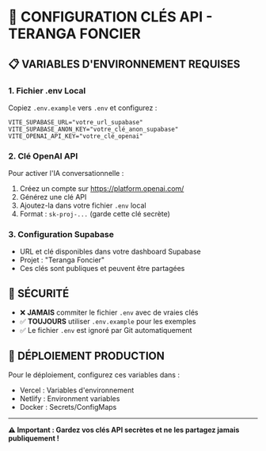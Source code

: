 # 🔐 CONFIGURATION CLÉS API - TERANGA FONCIER

## 📋 VARIABLES D'ENVIRONNEMENT REQUISES

### 1. **Fichier .env Local**
Copiez `.env.example` vers `.env` et configurez :

```env
VITE_SUPABASE_URL="votre_url_supabase"
VITE_SUPABASE_ANON_KEY="votre_clé_anon_supabase"
VITE_OPENAI_API_KEY="votre_clé_openai"
```

### 2. **Clé OpenAI API**
Pour activer l'IA conversationnelle :
1. Créez un compte sur https://platform.openai.com/
2. Générez une clé API
3. Ajoutez-la dans votre fichier `.env` local
4. Format : `sk-proj-...` (garde cette clé secrète)

### 3. **Configuration Supabase**
- URL et clé disponibles dans votre dashboard Supabase
- Projet : "Teranga Foncier"
- Ces clés sont publiques et peuvent être partagées

## 🚨 SÉCURITÉ

- ❌ **JAMAIS** commiter le fichier `.env` avec de vraies clés
- ✅ **TOUJOURS** utiliser `.env.example` pour les exemples
- ✅ Le fichier `.env` est ignoré par Git automatiquement

## 🎯 DÉPLOIEMENT PRODUCTION

Pour le déploiement, configurez ces variables dans :
- Vercel : Variables d'environnement
- Netlify : Environment variables  
- Docker : Secrets/ConfigMaps

---

**⚠️ Important : Gardez vos clés API secrètes et ne les partagez jamais publiquement !**

